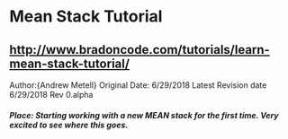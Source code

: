 # Mean Stack Tutorial
## http://www.bradoncode.com/tutorials/learn-mean-stack-tutorial/

Author:{Andrew Metell}
Original Date: 6/29/2018
Latest Revision date 6/29/2018
Rev 0.alpha

##### Place: Starting working with a new MEAN stack for the first time. Very excited to see where this goes.
